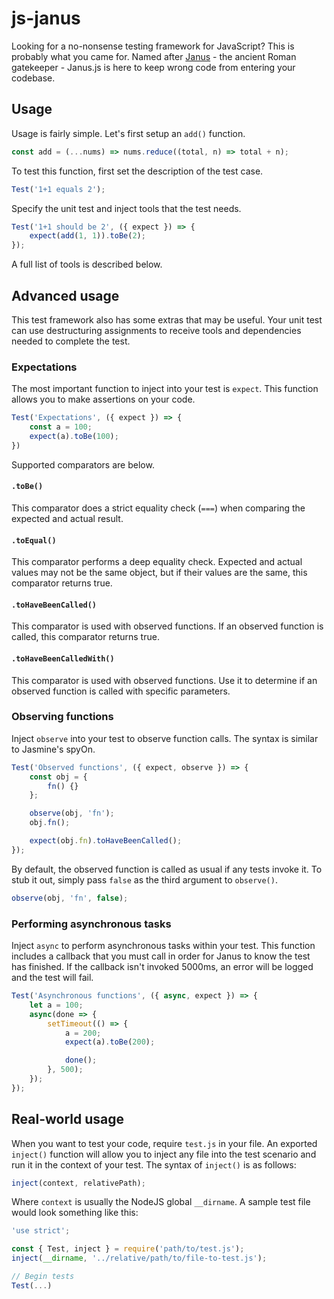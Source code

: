 # js-janus

Looking for a no-nonsense testing framework for JavaScript? This is probably what you came for. Named after [Janus](https://wikipedia.org/wiki/Janus) - the ancient Roman gatekeeper - Janus.js is here to keep wrong code from entering your codebase.

## Usage
Usage is fairly simple. Let's first setup an `add()` function.

```javascript
const add = (...nums) => nums.reduce((total, n) => total + n);
```

To test this function, first set the description of the test case.

```javascript
Test('1+1 equals 2');
```

Specify the unit test and inject tools that the test needs.

```javascript
Test('1+1 should be 2', ({ expect }) => {
	expect(add(1, 1)).toBe(2);
});
```

A full list of tools is described below.

## Advanced usage
This test framework also has some extras that may be useful. Your unit test can use destructuring assignments to receive tools and dependencies needed to complete the test.

### Expectations
The most important function to inject into your test is `expect`. This function allows you to make assertions on your code.

```js
Test('Expectations', ({ expect }) => {
	const a = 100;
	expect(a).toBe(100);
})
```

Supported comparators are below.

#### `.toBe()`
This comparator does a strict equality check (`===`) when comparing the expected and actual result.

#### `.toEqual()`
This comparator performs a deep equality check. Expected and actual values may not be the same object, but if their values are the same, this comparator returns true.

#### `.toHaveBeenCalled()`
This comparator is used with observed functions. If an observed function is called, this comparator returns true.

#### `.toHaveBeenCalledWith()`
This comparator is used with observed functions. Use it to determine if an observed function is called with specific parameters.

### Observing functions
Inject `observe` into your test to observe function calls. The syntax is similar to Jasmine's spyOn.

```js
Test('Observed functions', ({ expect, observe }) => {
	const obj = {
		fn() {}
	};

	observe(obj, 'fn');
	obj.fn();

	expect(obj.fn).toHaveBeenCalled();
});
```

By default, the observed function is called as usual if any tests invoke it. To stub it out, simply pass `false` as the third argument to `observe()`.

```js
observe(obj, 'fn', false);
```

### Performing asynchronous tasks
Inject `async` to perform asynchronous tasks within your test. This function includes a callback that you must call in order for Janus to know the test has finished. If the callback isn't invoked 5000ms, an error will be logged and the test will fail.

```js
Test('Asynchronous functions', ({ async, expect }) => {
	let a = 100;
	async(done => {
		setTimeout(() => {
			a = 200;
			expect(a).toBe(200);

			done();
		}, 500);
	});
});
```

## Real-world usage
When you want to test your code, require `test.js` in your file. An exported `inject()` function will allow you to inject any file into the test scenario and run it in the context of your test. The syntax of `inject()` is as follows:

```javascript
inject(context, relativePath);
```

Where `context` is usually the NodeJS global `__dirname`. A sample test file would look something like this:

```javascript
'use strict';

const { Test, inject } = require('path/to/test.js');
inject(__dirname, '../relative/path/to/file-to-test.js');

// Begin tests
Test(...)
```